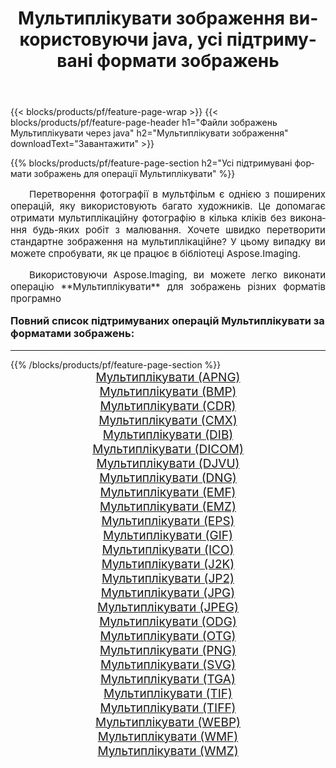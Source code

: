 ﻿---
title: Мультиплiкувати зображення використовуючи java, усі підтримувані формати зображень 
weight: 3920
url: /uk/java/cartoonify/ 
lang: uk
langdirlevel: 2
locales: zh-hans,ja,it,ru,de,es,fr,nl,id,lt,pl,pt,vi,tr,ko,zh-hant,ar,hi,th,sv,cs,uk,he
description: Використовуючи Aspose.Imaging, ви можете легко Мультиплiкувати зображення використовуючи  java
---

{{< blocks/products/pf/feature-page-wrap >}}
{{< blocks/products/pf/feature-page-header h1="Файли зображень Мультиплiкувати через java" h2="Мультиплiкувати зображення" downloadText="Завантажити" >}}


{{% blocks/products/pf/feature-page-section  h2="Усі підтримувані формати зображень для операції Мультиплiкувати" %}}
<p align="justify" style="text-indent:2em;font-size:15px;">
Перетворення фотографії в мультфільм є однією з поширених операцій, яку використовують багато художників. Це допомагає отримати мультиплікаційну фотографію в кілька кліків без виконання будь-яких робіт з малювання. Хочете швидко перетворити стандартне зображення на мультиплікаційне? У цьому випадку ви можете спробувати, як це працює в бібліотеці Aspose.Imaging.
</p>
<p align="justify" style="text-indent:2em;font-size:15px;">
Використовуючи Aspose.Imaging, ви можете легко виконати операцiю **Мультиплiкувати** для  зображень різних форматів програмно
</p>
<h3 style="margin-top:16px;">
Повний список підтримуваних операцій Мультиплiкувати за форматами зображень:
</h3>
<hr/>
{{% /blocks/products/pf/feature-page-section %}}
<div class="container-fluid productfamilypage bg-gray">
    <div class="convertypes bg-gray agp-content section">
        <div class="container">
		<div class="row other-converters" style="gap: 10px;font-size: 19px;text-align:center;">
		    <div class='col-md-3 other-converter remove-lp remove-rp'><a href="/imaging/uk/java/cartoonify/apng/" style="padding:15px;">Мультиплiкувати (APNG)</a></div><div class='col-md-3 other-converter remove-lp remove-rp'><a href="/imaging/uk/java/cartoonify/bmp/" style="padding:15px;">Мультиплiкувати (BMP)</a></div><div class='col-md-3 other-converter remove-lp remove-rp'><a href="/imaging/uk/java/cartoonify/cdr/" style="padding:15px;">Мультиплiкувати (CDR)</a></div><div class='col-md-3 other-converter remove-lp remove-rp'><a href="/imaging/uk/java/cartoonify/cmx/" style="padding:15px;">Мультиплiкувати (CMX)</a></div><div class='col-md-3 other-converter remove-lp remove-rp'><a href="/imaging/uk/java/cartoonify/dib/" style="padding:15px;">Мультиплiкувати (DIB)</a></div><div class='col-md-3 other-converter remove-lp remove-rp'><a href="/imaging/uk/java/cartoonify/dicom/" style="padding:15px;">Мультиплiкувати (DICOM)</a></div><div class='col-md-3 other-converter remove-lp remove-rp'><a href="/imaging/uk/java/cartoonify/djvu/" style="padding:15px;">Мультиплiкувати (DJVU)</a></div><div class='col-md-3 other-converter remove-lp remove-rp'><a href="/imaging/uk/java/cartoonify/dng/" style="padding:15px;">Мультиплiкувати (DNG)</a></div><div class='col-md-3 other-converter remove-lp remove-rp'><a href="/imaging/uk/java/cartoonify/emf/" style="padding:15px;">Мультиплiкувати (EMF)</a></div><div class='col-md-3 other-converter remove-lp remove-rp'><a href="/imaging/uk/java/cartoonify/emz/" style="padding:15px;">Мультиплiкувати (EMZ)</a></div><div class='col-md-3 other-converter remove-lp remove-rp'><a href="/imaging/uk/java/cartoonify/eps/" style="padding:15px;">Мультиплiкувати (EPS)</a></div><div class='col-md-3 other-converter remove-lp remove-rp'><a href="/imaging/uk/java/cartoonify/gif/" style="padding:15px;">Мультиплiкувати (GIF)</a></div><div class='col-md-3 other-converter remove-lp remove-rp'><a href="/imaging/uk/java/cartoonify/ico/" style="padding:15px;">Мультиплiкувати (ICO)</a></div><div class='col-md-3 other-converter remove-lp remove-rp'><a href="/imaging/uk/java/cartoonify/j2k/" style="padding:15px;">Мультиплiкувати (J2K)</a></div><div class='col-md-3 other-converter remove-lp remove-rp'><a href="/imaging/uk/java/cartoonify/jp2/" style="padding:15px;">Мультиплiкувати (JP2)</a></div><div class='col-md-3 other-converter remove-lp remove-rp'><a href="/imaging/uk/java/cartoonify/jpg/" style="padding:15px;">Мультиплiкувати (JPG)</a></div><div class='col-md-3 other-converter remove-lp remove-rp'><a href="/imaging/uk/java/cartoonify/jpeg/" style="padding:15px;">Мультиплiкувати (JPEG)</a></div><div class='col-md-3 other-converter remove-lp remove-rp'><a href="/imaging/uk/java/cartoonify/odg/" style="padding:15px;">Мультиплiкувати (ODG)</a></div><div class='col-md-3 other-converter remove-lp remove-rp'><a href="/imaging/uk/java/cartoonify/otg/" style="padding:15px;">Мультиплiкувати (OTG)</a></div><div class='col-md-3 other-converter remove-lp remove-rp'><a href="/imaging/uk/java/cartoonify/png/" style="padding:15px;">Мультиплiкувати (PNG)</a></div><div class='col-md-3 other-converter remove-lp remove-rp'><a href="/imaging/uk/java/cartoonify/svg/" style="padding:15px;">Мультиплiкувати (SVG)</a></div><div class='col-md-3 other-converter remove-lp remove-rp'><a href="/imaging/uk/java/cartoonify/tga/" style="padding:15px;">Мультиплiкувати (TGA)</a></div><div class='col-md-3 other-converter remove-lp remove-rp'><a href="/imaging/uk/java/cartoonify/tif/" style="padding:15px;">Мультиплiкувати (TIF)</a></div><div class='col-md-3 other-converter remove-lp remove-rp'><a href="/imaging/uk/java/cartoonify/tiff/" style="padding:15px;">Мультиплiкувати (TIFF)</a></div><div class='col-md-3 other-converter remove-lp remove-rp'><a href="/imaging/uk/java/cartoonify/webp/" style="padding:15px;">Мультиплiкувати (WEBP)</a></div><div class='col-md-3 other-converter remove-lp remove-rp'><a href="/imaging/uk/java/cartoonify/wmf/" style="padding:15px;">Мультиплiкувати (WMF)</a></div><div class='col-md-3 other-converter remove-lp remove-rp'><a href="/imaging/uk/java/cartoonify/wmz/" style="padding:15px;">Мультиплiкувати (WMZ)</a></div>
                </div>
        </div>
    </div>
</div>
<br/>
